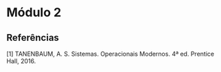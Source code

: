 # Módulo 2

<!-- @TODO: COMPLETAR  -->
## Referências

[1] TANENBAUM, A. S. Sistemas. Operacionais Modernos. 4ª ed. Prentice Hall, 2016.
